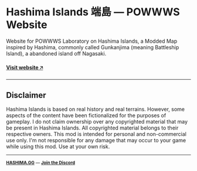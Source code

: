 # Hashima Islands 端島 — POWWWS Website

Website for POWWWS Laboratory on Hashima Islands, a Modded Map inspired by Hashima, commonly called Gunkanjima (meaning Battleship Island), a abandoned island off Nagasaki.

#### [Visit website 🡥](https://poww.ws)

---

## Disclaimer

Hashima Islands is based on real history and real terrains. However, some aspects of the content have been fictionalized for the purposes of gameplay. I do not claim ownership over any copyrighted material that may be present in Hashima Islands. All copyrighted material belongs to their respective owners. This mod is intended for personal and non-commercial use only. I'm not responsible for any damage that may occur to your game while using this mod. Use at your own risk.

---

<small>

**[HASHIMA.GG](https://hashima.gg)** — **[Join the Discord](https://discord.gg/Uap8rwekfA)**

</small>
